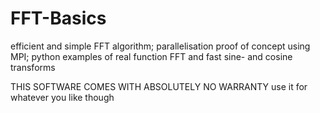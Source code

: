 # FFT-Basics
efficient and simple FFT algorithm; parallelisation proof of concept using MPI; python examples of real function FFT and fast sine- and cosine transforms


THIS SOFTWARE COMES WITH ABSOLUTELY NO WARRANTY
use it for whatever you like though
